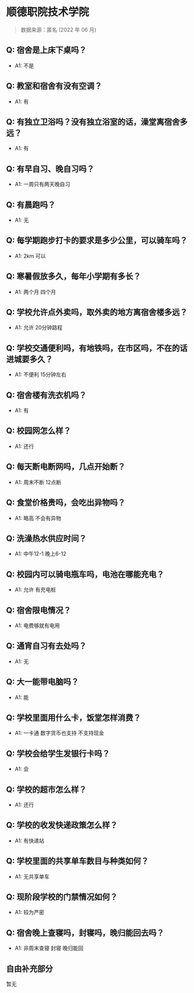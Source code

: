 # 顺德职院技术学院

> 数据来源：匿名 (2022 年 06 月)

## Q: 宿舍是上床下桌吗？

- A1: 不是

## Q: 教室和宿舍有没有空调？

- A1: 有

## Q: 有独立卫浴吗？没有独立浴室的话，澡堂离宿舍多远？

- A1: 有

## Q: 有早自习、晚自习吗？

- A1: 一周只有两天晚自习

## Q: 有晨跑吗？

- A1: 无

## Q: 每学期跑步打卡的要求是多少公里，可以骑车吗？

- A1: 2km 可以

## Q: 寒暑假放多久，每年小学期有多长？

- A1: 两个月 四个月

## Q: 学校允许点外卖吗，取外卖的地方离宿舍楼多远？

- A1: 允许 20分钟路程

## Q: 学校交通便利吗，有地铁吗，在市区吗，不在的话进城要多久？

- A1: 不便利 15分钟左右

## Q: 宿舍楼有洗衣机吗？

- A1: 有

## Q: 校园网怎么样？

- A1: 还行

## Q: 每天断电断网吗，几点开始断？

- A1: 周末不断 12点断

## Q: 食堂价格贵吗，会吃出异物吗？

- A1: 略高 不会有异物

## Q: 洗澡热水供应时间？

- A1: 中午12-1 晚上6-12

## Q: 校园内可以骑电瓶车吗，电池在哪能充电？

- A1: 允许 有充电桩

## Q: 宿舍限电情况？

- A1: 电费够就有电用

## Q: 通宵自习有去处吗？

- A1: 无

## Q: 大一能带电脑吗？

- A1: 能

## Q: 学校里面用什么卡，饭堂怎样消费？

- A1: 一卡通 数字货币也支持 不支持现金

## Q: 学校会给学生发银行卡吗？

- A1: 会

## Q: 学校的超市怎么样？

- A1: 还行

## Q: 学校的收发快递政策怎么样？

- A1: 有快递站

## Q: 学校里面的共享单车数目与种类如何？

- A1: 无共享单车

## Q: 现阶段学校的门禁情况如何？

- A1: 较为严密

## Q: 宿舍晚上查寝吗，封寝吗，晚归能回去吗？

- A1: 非周末查寝 封寝 晚归能回

## 自由补充部分

暂无